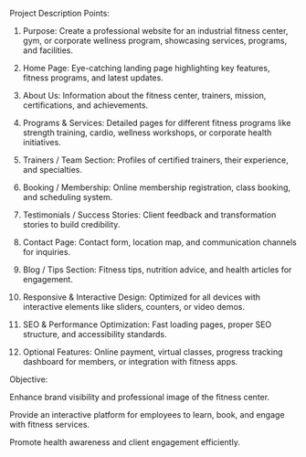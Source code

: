 Project Description Points:

1. Purpose: Create a professional website for an industrial fitness center, gym, or corporate wellness program, showcasing services, programs, and facilities.


2. Home Page: Eye-catching landing page highlighting key features, fitness programs, and latest updates.


3. About Us: Information about the fitness center, trainers, mission, certifications, and achievements.


4. Programs & Services: Detailed pages for different fitness programs like strength training, cardio, wellness workshops, or corporate health initiatives.


5. Trainers / Team Section: Profiles of certified trainers, their experience, and specialties.


6. Booking / Membership: Online membership registration, class booking, and scheduling system.


7. Testimonials / Success Stories: Client feedback and transformation stories to build credibility.


8. Contact Page: Contact form, location map, and communication channels for inquiries.


9. Blog / Tips Section: Fitness tips, nutrition advice, and health articles for engagement.


10. Responsive & Interactive Design: Optimized for all devices with interactive elements like sliders, counters, or video demos.


11. SEO & Performance Optimization: Fast loading pages, proper SEO structure, and accessibility standards.


12. Optional Features: Online payment, virtual classes, progress tracking dashboard for members, or integration with fitness apps.



Objective:

Enhance brand visibility and professional image of the fitness center.

Provide an interactive platform for employees to learn, book, and engage with fitness services.

Promote health awareness and client engagement efficiently.
